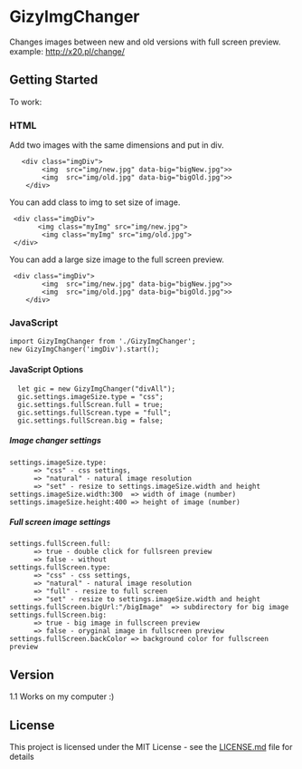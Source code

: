 # GizyImgChanger
Changes images between new and old versions with full screen preview.
example:
http://x20.pl/change/

## Getting Started
To work:
### HTML
Add two images with the same dimensions and put in div.
```
   <div class="imgDiv">
        <img  src="img/new.jpg" data-big="bigNew.jpg">>
        <img  src="img/old.jpg" data-big="bigOld.jpg">>
    </div>
 ```  

You can add class to img to set size of image.

```
 <div class="imgDiv">
       <img class="myImg" src="img/new.jpg">
        <img class="myImg" src="img/old.jpg">
 </div>
```

You can add a large size image to the full screen preview.
```
 <div class="imgDiv">
        <img  src="img/new.jpg" data-big="bigNew.jpg">>
        <img  src="img/old.jpg" data-big="bigOld.jpg">>
    </div>
```

### JavaScript

```
import GizyImgChanger from './GizyImgChanger';
new GizyImgChanger('imgDiv').start();
```

#### JavaScript Options
```
  let gic = new GizyImgChanger("divAll");
  gic.settings.imageSize.type = "css";
  gic.settings.fullScrean.full = true;
  gic.settings.fullScrean.type = "full";
  gic.settings.fullScrean.big = false;
```

##### Image changer settings
```
settings.imageSize.type: 
      => "css" - css settings, 
      => "natural" - natural image resolution
      => "set" - resize to settings.imageSize.width and height
settings.imageSize.width:300  => width of image (number)
settings.imageSize.height:400 => height of image (number)
```
##### Full screen image settings  
```
settings.fullScreen.full: 
      => true - double click for fullsreen preview 
      => false - without 
settings.fullScreen.type: 
      => "css" - css settings, 
      => "natural" - natural image resolution
      => "full" - resize to full screen
      => "set" - resize to settings.imageSize.width and height
settings.fullScreen.bigUrl:"/bigImage"  => subdirectory for big image
settings.fullScreen.big: 
      => true - big image in fullscreen preview   
      => false - oryginal image in fullscreen preview  
settings.fullScreen.backColor => background color for fullscreen preview  
```
     
      
## Version
1.1 Works on my computer :) 
## License

This project is licensed under the MIT License - see the [LICENSE.md](LICENSE.md) file for details
